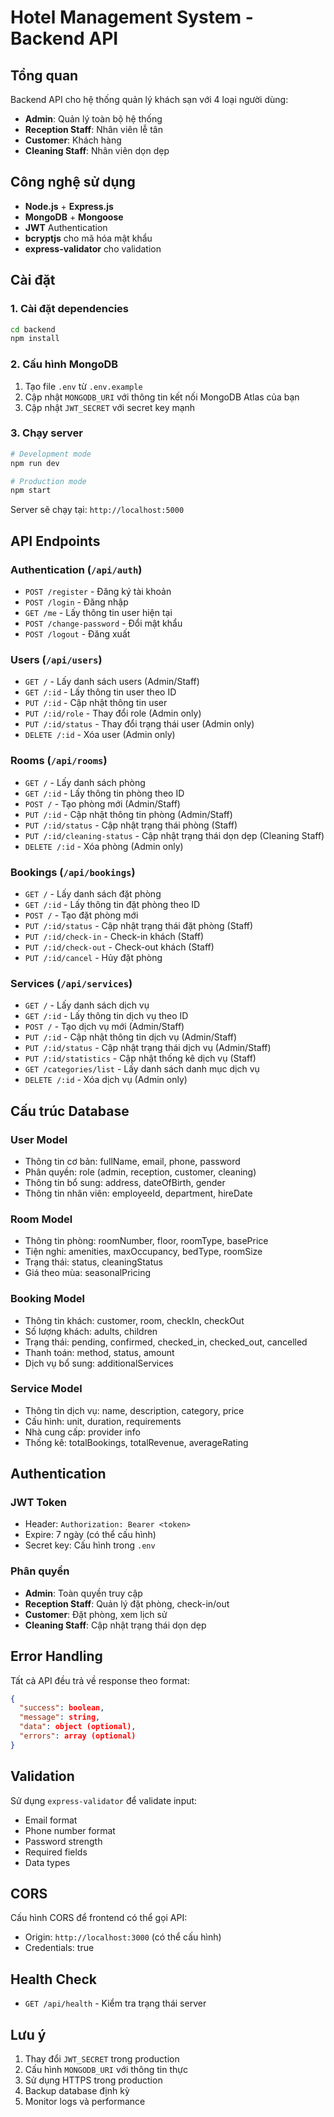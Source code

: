 # Hotel Management System - Backend API

## Tổng quan
Backend API cho hệ thống quản lý khách sạn với 4 loại người dùng:
- **Admin**: Quản lý toàn bộ hệ thống
- **Reception Staff**: Nhân viên lễ tân
- **Customer**: Khách hàng
- **Cleaning Staff**: Nhân viên dọn dẹp

## Công nghệ sử dụng
- **Node.js** + **Express.js**
- **MongoDB** + **Mongoose**
- **JWT** Authentication
- **bcryptjs** cho mã hóa mật khẩu
- **express-validator** cho validation

## Cài đặt

### 1. Cài đặt dependencies
```bash
cd backend
npm install
```

### 2. Cấu hình MongoDB
1. Tạo file `.env` từ `.env.example`
2. Cập nhật `MONGODB_URI` với thông tin kết nối MongoDB Atlas của bạn
3. Cập nhật `JWT_SECRET` với secret key mạnh

### 3. Chạy server
```bash
# Development mode
npm run dev

# Production mode
npm start
```

Server sẽ chạy tại: `http://localhost:5000`

## API Endpoints

### Authentication (`/api/auth`)
- `POST /register` - Đăng ký tài khoản
- `POST /login` - Đăng nhập
- `GET /me` - Lấy thông tin user hiện tại
- `POST /change-password` - Đổi mật khẩu
- `POST /logout` - Đăng xuất

### Users (`/api/users`)
- `GET /` - Lấy danh sách users (Admin/Staff)
- `GET /:id` - Lấy thông tin user theo ID
- `PUT /:id` - Cập nhật thông tin user
- `PUT /:id/role` - Thay đổi role (Admin only)
- `PUT /:id/status` - Thay đổi trạng thái user (Admin only)
- `DELETE /:id` - Xóa user (Admin only)

### Rooms (`/api/rooms`)
- `GET /` - Lấy danh sách phòng
- `GET /:id` - Lấy thông tin phòng theo ID
- `POST /` - Tạo phòng mới (Admin/Staff)
- `PUT /:id` - Cập nhật thông tin phòng (Admin/Staff)
- `PUT /:id/status` - Cập nhật trạng thái phòng (Staff)
- `PUT /:id/cleaning-status` - Cập nhật trạng thái dọn dẹp (Cleaning Staff)
- `DELETE /:id` - Xóa phòng (Admin only)

### Bookings (`/api/bookings`)
- `GET /` - Lấy danh sách đặt phòng
- `GET /:id` - Lấy thông tin đặt phòng theo ID
- `POST /` - Tạo đặt phòng mới
- `PUT /:id/status` - Cập nhật trạng thái đặt phòng (Staff)
- `PUT /:id/check-in` - Check-in khách (Staff)
- `PUT /:id/check-out` - Check-out khách (Staff)
- `PUT /:id/cancel` - Hủy đặt phòng

### Services (`/api/services`)
- `GET /` - Lấy danh sách dịch vụ
- `GET /:id` - Lấy thông tin dịch vụ theo ID
- `POST /` - Tạo dịch vụ mới (Admin/Staff)
- `PUT /:id` - Cập nhật thông tin dịch vụ (Admin/Staff)
- `PUT /:id/status` - Cập nhật trạng thái dịch vụ (Admin/Staff)
- `PUT /:id/statistics` - Cập nhật thống kê dịch vụ (Staff)
- `GET /categories/list` - Lấy danh sách danh mục dịch vụ
- `DELETE /:id` - Xóa dịch vụ (Admin only)

## Cấu trúc Database

### User Model
- Thông tin cơ bản: fullName, email, phone, password
- Phân quyền: role (admin, reception, customer, cleaning)
- Thông tin bổ sung: address, dateOfBirth, gender
- Thông tin nhân viên: employeeId, department, hireDate

### Room Model
- Thông tin phòng: roomNumber, floor, roomType, basePrice
- Tiện nghi: amenities, maxOccupancy, bedType, roomSize
- Trạng thái: status, cleaningStatus
- Giá theo mùa: seasonalPricing

### Booking Model
- Thông tin khách: customer, room, checkIn, checkOut
- Số lượng khách: adults, children
- Trạng thái: pending, confirmed, checked_in, checked_out, cancelled
- Thanh toán: method, status, amount
- Dịch vụ bổ sung: additionalServices

### Service Model
- Thông tin dịch vụ: name, description, category, price
- Cấu hình: unit, duration, requirements
- Nhà cung cấp: provider info
- Thống kê: totalBookings, totalRevenue, averageRating

## Authentication

### JWT Token
- Header: `Authorization: Bearer <token>`
- Expire: 7 ngày (có thể cấu hình)
- Secret key: Cấu hình trong `.env`

### Phân quyền
- **Admin**: Toàn quyền truy cập
- **Reception Staff**: Quản lý đặt phòng, check-in/out
- **Customer**: Đặt phòng, xem lịch sử
- **Cleaning Staff**: Cập nhật trạng thái dọn dẹp

## Error Handling
Tất cả API đều trả về response theo format:
```json
{
  "success": boolean,
  "message": string,
  "data": object (optional),
  "errors": array (optional)
}
```

## Validation
Sử dụng `express-validator` để validate input:
- Email format
- Phone number format
- Password strength
- Required fields
- Data types

## CORS
Cấu hình CORS để frontend có thể gọi API:
- Origin: `http://localhost:3000` (có thể cấu hình)
- Credentials: true

## Health Check
- `GET /api/health` - Kiểm tra trạng thái server

## Lưu ý
1. Thay đổi `JWT_SECRET` trong production
2. Cấu hình `MONGODB_URI` với thông tin thực
3. Sử dụng HTTPS trong production
4. Backup database định kỳ
5. Monitor logs và performance
